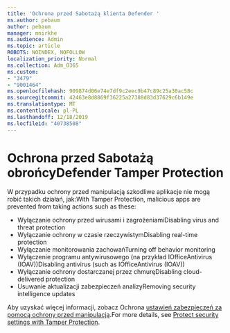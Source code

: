 ```yaml
---
title: 'Ochrona przed Sabotażą klienta Defender '
ms.author: pebaum
author: pebaum
manager: mnirkhe
ms.audience: Admin
ms.topic: article
ROBOTS: NOINDEX, NOFOLLOW
localization_priority: Normal
ms.collection: Adm_O365
ms.custom:
- "3479"
- "9001464"
ms.openlocfilehash: 909874d06e74e7df9c2eec9b47c89c25a30ac58c
ms.sourcegitcommit: 42463e8d8869f36225a27388d83d37629c6b149e
ms.translationtype: MT
ms.contentlocale: pl-PL
ms.lasthandoff: 12/18/2019
ms.locfileid: "40738508"
---
```

# <a name="defender-tamper-protection"></a><span data-ttu-id="1b585-102">Ochrona przed Sabotażą obrońcy</span><span class="sxs-lookup"><span data-stu-id="1b585-102">Defender Tamper Protection</span></span> 

<span data-ttu-id="1b585-103">W przypadku ochrony przed manipulacją szkodliwe aplikacje nie mogą robić takich działań, jak:</span><span class="sxs-lookup"><span data-stu-id="1b585-103">With Tamper Protection, malicious apps are prevented from taking actions such as these:</span></span>

- <span data-ttu-id="1b585-104">Wyłączanie ochrony przed wirusami i zagrożeniami</span><span class="sxs-lookup"><span data-stu-id="1b585-104">Disabling virus and threat protection</span></span>
- <span data-ttu-id="1b585-105">Wyłączanie ochrony w czasie rzeczywistym</span><span class="sxs-lookup"><span data-stu-id="1b585-105">Disabling real-time protection</span></span>
- <span data-ttu-id="1b585-106">Wyłączanie monitorowania zachowań</span><span class="sxs-lookup"><span data-stu-id="1b585-106">Turning off behavior monitoring</span></span>
- <span data-ttu-id="1b585-107">Wyłączenie programu antywirusowego (na przykład IOfficeAntivirus (IOAV))</span><span class="sxs-lookup"><span data-stu-id="1b585-107">Disabling antivirus (such as IOfficeAntivirus (IOAV))</span></span>
- <span data-ttu-id="1b585-108">Wyłączanie ochrony dostarczanej przez chmurę</span><span class="sxs-lookup"><span data-stu-id="1b585-108">Disabling cloud-delivered protection</span></span>
- <span data-ttu-id="1b585-109">Usuwanie aktualizacji zabezpieczeń analizy</span><span class="sxs-lookup"><span data-stu-id="1b585-109">Removing security intelligence updates</span></span>

<span data-ttu-id="1b585-110">Aby uzyskać więcej informacji, zobacz Ochrona [ustawień zabezpieczeń za pomocą ochrony przed manipulacją](https://docs.microsoft.com/windows/security/threat-protection/windows-defender-antivirus/prevent-changes-to-security-settings-with-tamper-protection).</span><span class="sxs-lookup"><span data-stu-id="1b585-110">For more details, see [Protect security settings with Tamper Protection](https://docs.microsoft.com/windows/security/threat-protection/windows-defender-antivirus/prevent-changes-to-security-settings-with-tamper-protection).</span></span>
